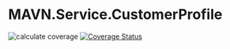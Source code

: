 # MAVN.Service.CustomerProfile

![calculate coverage](https://github.com/OpenMAVN/MAVN.Service.CustomerProfile/workflows/coverage%20report/badge.svg)
[![Coverage Status](https://coveralls.io/repos/github/OpenMAVN/MAVN.Service.CustomerProfile/badge.svg?branch=master)](https://coveralls.io/github/OpenMAVN/MAVN.Service.CustomerProfile?branch=master)

